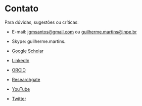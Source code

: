 Contato
=======

Para dúvidas, sugestões ou críticas:

+ E-mail: jgmsantos@gmail.com ou guilherme.martins@inpe.br

+ Skype: guilherme.martins.

+ [Google Scholar](https://scholar.google.com.br/citations?view_op=list_works&hl=pt-BR&user=_IlcTwEAAAAJ)

+ [LinkedIn](https://www.linkedin.com/in/guilherme-martins-7239241a5)

+ [ORCID](https://orcid.org/0000-0001-7693-3673)

+ [Researchgate](https://www.researchgate.net/profile/Guilherme_Martins6)

+ [YouTube](https://www.youtube.com/channel/UC0kPlByyzQsyJd9iXqlOxcQ?view_as=subscriber)

+ [Twitter](https://twitter.com/Guilher91294960)